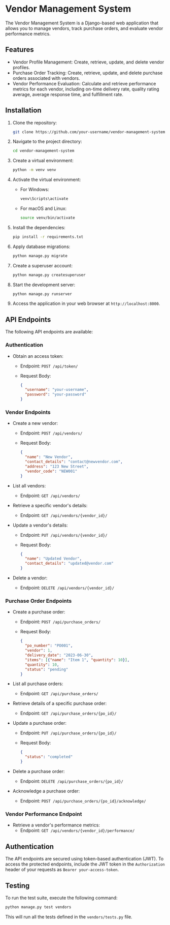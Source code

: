 # Vendor Management System

The Vendor Management System is a Django-based web application that allows you to manage vendors, track purchase orders, and evaluate vendor performance metrics.

## Features

- Vendor Profile Management: Create, retrieve, update, and delete vendor profiles.
- Purchase Order Tracking: Create, retrieve, update, and delete purchase orders associated with vendors.
- Vendor Performance Evaluation: Calculate and retrieve performance metrics for each vendor, including on-time delivery rate, quality rating average, average response time, and fulfillment rate.

## Installation

1. Clone the repository:

   ```bash
   git clone https://github.com/your-username/vendor-management-system.git
   ```

2. Navigate to the project directory:

   ```bash
   cd vendor-management-system
   ```

3. Create a virtual environment:

   ```bash
   python -m venv venv
   ```

4. Activate the virtual environment:
   - For Windows:

     ```bash
     venv\Scripts\activate
     ```

   - For macOS and Linux:

     ```bash
     source venv/bin/activate
     ```

5. Install the dependencies:

   ```bash
   pip install -r requirements.txt
   ```

6. Apply database migrations:

   ```bash
   python manage.py migrate
   ```

7. Create a superuser account:

   ```bash
   python manage.py createsuperuser
   ```

8. Start the development server:

   ```bash
   python manage.py runserver
   ```

9. Access the application in your web browser at `http://localhost:8000`.

## API Endpoints

The following API endpoints are available:

### Authentication

- Obtain an access token:
  - Endpoint: `POST /api/token/`
  - Request Body:

    ```json
    {
      "username": "your-username",
      "password": "your-password"
    }
    ```

### Vendor Endpoints

- Create a new vendor:
  - Endpoint: `POST /api/vendors/`
  - Request Body:

    ```json
    {
      "name": "New Vendor",
      "contact_details": "contact@newvendor.com",
      "address": "123 New Street",
      "vendor_code": "NEW001"
    }
    ```

- List all vendors:
  - Endpoint: `GET /api/vendors/`

- Retrieve a specific vendor's details:
  - Endpoint: `GET /api/vendors/{vendor_id}/`

- Update a vendor's details:
  - Endpoint: `PUT /api/vendors/{vendor_id}/`
  - Request Body:

    ```json
    {
      "name": "Updated Vendor",
      "contact_details": "updated@vendor.com"
    }
    ```

- Delete a vendor:
  - Endpoint: `DELETE /api/vendors/{vendor_id}/`

### Purchase Order Endpoints

- Create a purchase order:
  - Endpoint: `POST /api/purchase_orders/`
  - Request Body:

    ```json
    {
      "po_number": "PO001",
      "vendor": 1,
      "delivery_date": "2023-06-30",
      "items": [{"name": "Item 1", "quantity": 10}],
      "quantity": 10,
      "status": "pending"
    }
    ```

- List all purchase orders:
  - Endpoint: `GET /api/purchase_orders/`

- Retrieve details of a specific purchase order:
  - Endpoint: `GET /api/purchase_orders/{po_id}/`

- Update a purchase order:
  - Endpoint: `PUT /api/purchase_orders/{po_id}/`
  - Request Body:

    ```json
    {
      "status": "completed"
    }
    ```

- Delete a purchase order:
  - Endpoint: `DELETE /api/purchase_orders/{po_id}/`

- Acknowledge a purchase order:
  - Endpoint: `POST /api/purchase_orders/{po_id}/acknowledge/`

### Vendor Performance Endpoint

- Retrieve a vendor's performance metrics:
  - Endpoint: `GET /api/vendors/{vendor_id}/performance/`

## Authentication

The API endpoints are secured using token-based authentication (JWT). To access the protected endpoints, include the JWT token in the `Authorization` header of your requests as `Bearer your-access-token`.

## Testing

To run the test suite, execute the following command:

```bash
python manage.py test vendors
```

This will run all the tests defined in the `vendors/tests.py` file.
